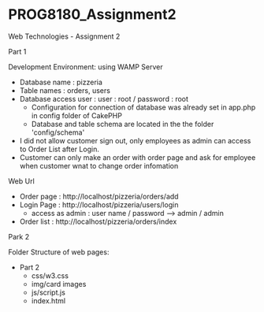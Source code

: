# PROG8180_Assignment2
Web Technologies - Assignment 2

Part 1

Development Environment: using WAMP Server
  - Database name : pizzeria
  - Table names : orders, users
  - Database access user  : user : root  / password : root
    - Configuration for connection of database was already set in app.php in config folder of CakePHP 
    - Database and table schema are located in the the folder 'config/schema'
  - I did not allow customer sign out, only employees as admin can access to Order List after Login.
  - Customer can only make an order with order page and ask for employee when customer wnat to change order infomation

Web Url 
  - Order page : http://localhost/pizzeria/orders/add
  - Login Page : http://localhost/pizzeria/users/login
    - access as admin : user name / password --> admin / admin
  - Order list : http://localhost/pizzeria/orders/index  

Park 2

Folder Structure of web pages:
  - Part 2
    - css/w3.css
    - img/card images
    - js/script.js
    - index.html
